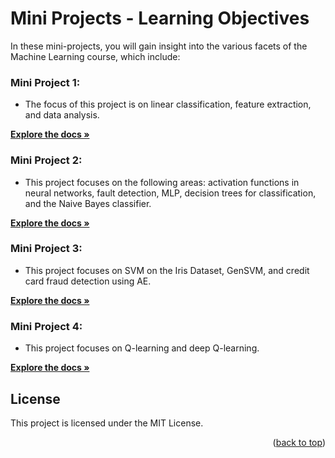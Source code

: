 # Mini Projects - Learning Objectives

In these mini-projects, you will gain insight into the various facets of the Machine Learning course, which include:

### Mini Project 1:
- The focus of this project is on linear classification, feature extraction, and data analysis.

 <a href="https://github.com/shimanaseri/ML-coarse/tree/main/Mini%20Projects/Mini%20Project%201"><strong>Explore the docs »</strong></a>


### Mini Project 2:
- This project focuses on the following areas: activation functions in neural networks, fault detection, MLP, decision trees for classification, and the Naive Bayes classifier.

 <a href="https://github.com/shimanaseri/ML-coarse/tree/main/Mini%20Projects/Mini%20Project%202"><strong>Explore the docs »</strong></a>


### Mini Project 3:
- This project focuses on SVM on the Iris Dataset, GenSVM, and credit card fraud detection using AE.

 <a href="https://github.com/shimanaseri/ML-coarse/tree/main/Mini%20Projects/Mini%20Project%203"><strong>Explore the docs »</strong></a>


### Mini Project 4:
- This project focuses on Q-learning and deep Q-learning.

 <a href="https://github.com/shimanaseri/ML-coarse/tree/main/Mini%20Projects/Mini%20Project%204"><strong>Explore the docs »</strong></a>

## License

This project is licensed under the MIT License.

<p align="right">(<a href="#top">back to top</a>)</p>
